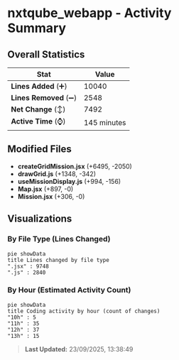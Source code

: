 # nxtqube_webapp - Activity Summary 

## Overall Statistics

| Stat                   | Value                                                             |
| ---------------------- | ----------------------------------------------------------------- |
| **Lines Added** (➕)   | 10040                                          |
| **Lines Removed** (➖) | 2548                                        |
| **Net Change** (↕)    | 7492                |
| **Active Time** (⌚)   | 145 minutes |


## Modified Files
- **createGridMission.jsx** (+6495, -2050)
- **drawGrid.js** (+1348, -342)
- **useMissionDisplay.js** (+994, -156)
- **Map.jsx** (+897, -0)
- **Mission.jsx** (+306, -0)

## Visualizations

### By File Type (Lines Changed)

```mermaid
pie showData
title Lines changed by file type
".jsx" : 9748
".js" : 2840
```

### By Hour (Estimated Activity Count)

```mermaid
pie showData
title Coding activity by hour (count of changes)
"10h" : 5
"11h" : 35
"12h" : 37
"13h" : 15
```


> **Last Updated:** 23/09/2025, 13:38:49